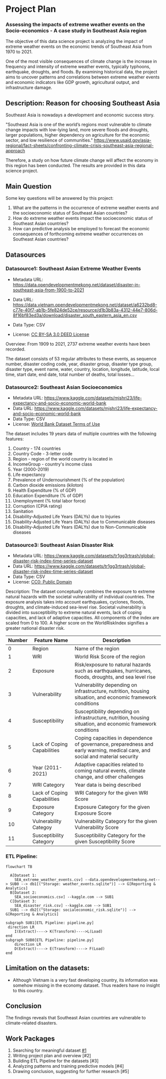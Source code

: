 # Project Plan

<!-- Give your project a short title. -->
### Assessing the impacts of extreme weather events on the Socio-economics - A case study in Southeast Asia region
The objective of this data science project is analyzing the impact of extreme weather events on the economic trends of Southeast Asia from 1970 to 2021.

One of the most visible consequences of climate change is the increase in frequency and intensity of extreme weather events, typically typhoons, earthquake, droughts, and floods. By examining historical data, the project aims to uncover patterns and correlations between extreme weather events and economic indicators like GDP growth, agricultural output, and infrastructure damage. 

## Description: Reason for choosing Southeast Asia

Southeast Asia is nowadays a development and economic success story.

"Southeast Asia is one of the world’s regions most vulnerable to climate change impacts with low-lying land, more severe floods and droughts, larger populations, higher dependency on agriculture for the economic sector, and low resilience of communities."  https://www.usaid.gov/asia-regional/fact-sheets/confronting-climate-crisis-southeast-asia-regional-approach

 Therefore, a study on how future climate change will affect the economy in this region has been conducted. The results are provided in this data science project.

<!-- Describe your data science project in max. 200 words. Consider writing about why and how you attempt it. -->

## Main Question
<!-- Think about one main question you want to answer based on the data. -->

Some key questions will be answered by this project:
1. What are the patterns in the occurrence of extreme weather events and the socioeconomic status of Southeast Asian countries?
2. How do extreme weather events impact the socioeconomic status of Southeast Asian countries?
3. How can predictive analysis be employed to forecast the economic consequences of forthcoming extreme weather occurrences on Southeast Asian countries?

## Datasources

<!-- Describe each datasources you plan to use in a section. Use the prefic "DatasourceX" where X is the id of the datasource. -->

### Datasource1: Southeast Asian Extreme Weather Events
* Metadata URL: https://data.opendevelopmentmekong.net/dataset/disaster-in-southeast-asia-from-1900-to-2021
* Data URL: https://data.vietnam.opendevelopmentmekong.net/dataset/a6232bd8-c77e-40f7-ab1b-5fe824de52ce/resource/d1b3b83a-4312-44e7-806d-8f16bf83ed3a/download/disaster_south_eastern_asia_en.csv

* Data Type: CSV

* License: [CC BY-SA 3.0 DEED License](https://creativecommons.org/licenses/by-sa/3.0/)

Overview:
From 1909 to 2021, 2737 extreme weather events have been recorded. 

The dataset consists of 53 regular attributes to these events, as sequence number, disaster coding code, year, disaster group, disaster type group, disaster type, event name, water, country, location, longitude, latitude, local time, start date, end date, total number of deaths, total losses...


### Datasource2: Southeast Asian Socioeconomics
* Metadata URL: https://www.kaggle.com/datasets/mjshri23/life-expectancy-and-socio-economic-world-bank
* Data URL: https://www.kaggle.com/datasets/mjshri23/life-expectancy-and-socio-economic-world-bank
* Data Type: CSV
* License: [World Bank Dataset Terms of Use](https://www.worldbank.org/en/about/legal/terms-of-use-for-datasets)

The dataset includes 19 years data of multiple countries with the following features:
1. Country - 174 countries
2. Country Code - 3-letter code
3. Region - region of the world country is located in
4. IncomeGroup - country's income class
5. Year (2000-2019)
6. Life expectancy
7. Prevalence of Undernourishment (% of the population) 
8. Carbon dioxide emissions (kiloton)
9. Health Expenditure (% of GDP)
10. Education Expenditure (% of GDP)
11. Unemployment (% total labor force)
12. Corruption (CPIA rating)
13. Sanitation 
14. Disability-Adjusted Life Years (DALYs) due to Injuries
15. Disability-Adjusted Life Years (DALYs) due to Communicable diseases
16. Disability-Adjusted Life Years (DALYs) due to Non-Communicable diseases


### Datasource3: Southeast Asian Disaster Risk
* Metadata URL: https://www.kaggle.com/datasets/tr1gg3rtrash/global-disaster-risk-index-time-series-dataset
* Data URL: https://www.kaggle.com/datasets/tr1gg3rtrash/global-disaster-risk-index-time-series-dataset
* Data Type: CSV
* License: [CC0: Public Domain](https://creativecommons.org/publicdomain/zero/1.0/)

 Description:
 The dataset conceptually combines the exposure to extreme natural hazards with the societal vulnerability of individual countries. The exposure analysis takes into account earthquakes, cyclones, floods, droughts, and climate-induced sea-level rise. Societal vulnerability is divided into susceptibility to extreme natural events, lack of coping capacities, and lack of adaptive capacities. All components of the index are scaled from 0 to 100. A higher score on the WorldRiskIndex signifies a greater national disaster risk.


| Number |      Feature Name            |      Description                             |
|--------|------------------------------|----------------------------------------------|
|   0    |    Region                    |  Name of the region                          |
|   1    |    WRI                       |  World Risk Score of the region              |
|   2    |    Exposure                  |  Risk/exposure to natural hazards such as earthquakes, hurricanes, floods, droughts, and sea ​​level rise                          |
|   3    |    Vulnerability             |  Vulnerability depending on infrastructure, nutrition, housing situation, and economic framework conditions                        |
|   4    |    Susceptibility            |  Susceptibility depending on infrastructure, nutrition, housing situation, and economic framework conditions                        |
|   5    |  Lack of Coping Capabilities |  Coping capacities in dependence of governance, preparedness and early warning, medical care, and social and material security                                                                               |
|   6    |    Year (2011-2021)          |  Adaptive capacities related to coming natural events, climate change, and other challenges                                           |
|   7    |    WRI Category              |  Year data is being described                |
|   8    |  Lack of Coping Capabilities |  WRI Category for the given WRI Score                                                                                  |
|   9    |    Exposure Category         |  Exposure Category for the given Exposure Score                                                                                  |
|   10   |    Vulnerability Categoy     |  Vulnerability Category for the given Vulnerability Score                                                                    |
|   11   |    Susceptibility Category   |  Susceptibility Category for the given Susceptibility Score                                                                   |

### ETL Pipeline:
``` mermaid
flowchart TB
  
  A[Dataset 1:
    SEA_extreme_weather_events.csv] --data.opendevelopmentmekong.net--> SUB0 --> db1[("Storage: weather_events.sqlite")] --> G[Reporting & Analytics] 
  B[Dataset 2:
    SEA_socioeconomics.csv] --kaggle.com --> SUB1 
  C[Dataset 3:
    SEA_disaster_risk.csv] --kaggle.com --> SUB1
  SUB1 --> db2[("Storage: socialeconomic_risk.sqlite")] --> G[Reporting & Analytics]

subgraph SUB1[ETL Pipeline: pipeline.py]
 direction LR
    I(Extract)----> K(Transform)---->L(Load)
end
subgraph SUB0[ETL Pipeline: pipeline.py]
    direction LR
    D(Extract)----> E(Transform)----> F(Load)
end
```
## Limitation on the datasets:
* Although Vietnam is a very fast developing country, its information was somehow missing in the economy dataset. Thus readers have no insight to this country. 

## Conclusion

The findings reveals that Southeast Asian countries are vulnerable to climate-related disasters.

## Work Packages

<!-- List of work packages ordered sequentially, each pointing to an issue with more details. -->

1. Searching for meaningful dataset [#1][i1]
2. Writing project plan and overview [#2]
3. Building ETL Pipeline for the datasets [#3]
4. Analyzing patterns and training predictive models [#4]
5. Drawing conclusion, suggesting for further research [#5]

[i1]: https://github.com/jvalue/made-template/issues/1
